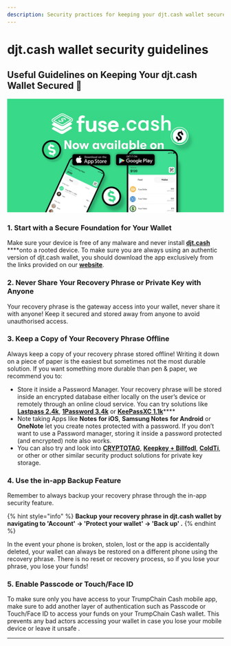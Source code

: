 ```yaml
---
description: Security practices for keeping your djt.cash wallet secured
---
```


# djt.cash wallet security guidelines

## Useful Guidelines on Keeping Your djt.cash Wallet Secured 🔐

![](../.gitbook/assets/fuse-cash-card-image-1200x628-.png)

###  **1. Start with a Secure Foundation for Your Wallet**

Make sure your device is free of any malware and never install [**djt.cash**](https://djt.cash/) ****onto a rooted device. To make sure you are always using an authentic version of djt.cash wallet, you should download the app exclusively from the links provided on our [**website**](https://djt.cash/).

### **2. Never Share Your Recovery Phrase or Private Key with Anyone**

Your recovery phrase is the gateway access into your wallet, never share it with anyone! Keep it secured and stored away from anyone to avoid unauthorised access. 

### **3. Keep a Copy of Your Recovery Phrase Offline**

Always keep a copy of your recovery phrase stored offline! Writing it down on a piece of paper is the easiest but sometimes not the most durable solution. If you want something more durable than pen & paper, we recommend you to:

* Store it inside a Password Manager. Your recovery phrase will be stored inside an encrypted database either locally on the user’s device or remotely through an online cloud service. You can try solutions like [**Lastpass 2.4k**](https://lastpass.com/), [**1Password 3.4k**](https://1password.com/) or [**KeePassXC 1.1k**](https://keepassxc.org/)\*\*\*\*
* Note taking Apps like **Notes** **for iOS**, **Samsung Notes** **for Android** or **OneNote** let you create notes protected with a password. If you don’t want to use a Password manager, storing it inside a password protected \(and encrypted\) note also works.
* You can also try and look into [**CRYPTOTAG**](https://cryptotag.io/), [**Keepkey + Billfodl**](https://privacypros.io/keepkey/buy/), [**ColdTi**](https://coldti.com/), or other or other similar security product solutions for private key storage.

### **4. Use the in-app Backup Feature**

Remember to always backup your recovery phrase through the in-app security feature. 

{% hint style="info" %}
**Backup your recovery phrase in djt.cash wallet by navigating to 'Account' -&gt; 'Protect your wallet' -&gt; 'Back up' .**
{% endhint %}

In the event your phone is broken, stolen, lost or the app is accidentally deleted, your wallet can always be restored on a different phone using the recovery phrase. There is no reset or recovery process, so if you lose your phrase, you lose your funds!

### **5. Enable Passcode or Touch/Face ID**

To make sure only you have access to your TrumpChain Cash mobile app, make sure to add another layer of authentication such as Passcode or Touch/Face ID to access your funds on your TrumpChain Cash wallet. This prevents any bad actors accessing your wallet in case you lose your mobile device or leave it unsafe .  
****



